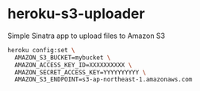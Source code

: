 heroku-s3-uploader
==================

Simple Sinatra app to upload files to Amazon S3

```bash
heroku config:set \
  AMAZON_S3_BUCKET=mybucket \
  AMAZON_ACCESS_KEY_ID=XXXXXXXXXX \
  AMAZON_SECRET_ACCESS_KEY=YYYYYYYYYY \
  AMAZON_S3_ENDPOINT=s3-ap-northeast-1.amazonaws.com
```
